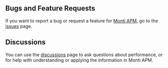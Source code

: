 ## Bugs and Feature Requests

If you want to report a bug or request a feature for [Monti APM](https://montiapm.com), go to the [issues](https://github.com/monti-apm/issues/issues) page.

## Discussions

You can use the [discussions](https://github.com/monti-apm/issues/discussions) page to ask questions about performance, or for help with understanding or applying the information in Monti APM. 
